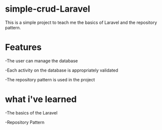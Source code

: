 # simple-crud-Laravel
This is a simple project to teach me the basics of Laravel and the repository pattern.

# Features

-The user can manage the database

-Each activity on the database is appropriately validated

-The repository pattern is used in the project

# what i've learned

-The basics of the Laravel

-Repository Pattern
